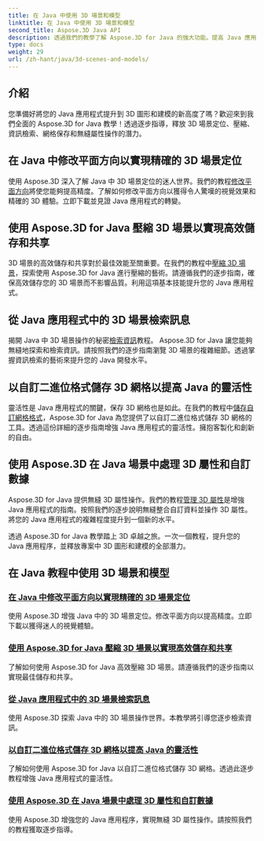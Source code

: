 ```yaml
---
title: 在 Java 中使用 3D 場景和模型
linktitle: 在 Java 中使用 3D 場景和模型
second_title: Aspose.3D Java API
description: 透過我們的教學了解 Aspose.3D for Java 的強大功能。提高 Java 應用程式中 3D 場景的精確度、儲存效率和操作。
type: docs
weight: 29
url: /zh-hant/java/3d-scenes-and-models/
---
```

## 介紹

您準備好將您的 Java 應用程式提升到 3D 圖形和建模的新高度了嗎？歡迎來到我們全面的 Aspose.3D for Java 教學！透過逐步指導，釋放 3D 場景定位、壓縮、資訊檢索、網格保存和無縫屬性操作的潛力。

## 在 Java 中修改平面方向以實現精確的 3D 場景定位

使用 Aspose.3D 深入了解 Java 中 3D 場景定位的迷人世界。我們的教程[修改平面方向](./change-plane-orientation/)將使您能夠提高精度。了解如何修改平面方向以獲得令人驚嘆的視覺效果和精確的 3D 體驗。立即下載並見證 Java 應用程式的轉變。

## 使用 Aspose.3D for Java 壓縮 3D 場景以實現高效儲存和共享

3D 場景的高效儲存和共享對於最佳效能至關重要。在我們的教程中[壓縮 3D 場景](./compress-3d-scenes/)，探索使用 Aspose.3D for Java 進行壓縮的藝術。請遵循我們的逐步指南，確保高效儲存您的 3D 場景而不影響品質。利用這項基本技能提升您的 Java 應用程式。

## 從 Java 應用程式中的 3D 場景檢索訊息

揭開 Java 中 3D 場景操作的秘密[檢索資訊](./get-scene-information/)教程。 Aspose.3D for Java 讓您能夠無縫地探索和檢索資訊。請按照我們的逐步指南瀏覽 3D 場景的複雜細節。透過掌握資訊檢索的藝術來提升您的 Java 開發水平。

## 以自訂二進位格式儲存 3D 網格以提高 Java 的靈活性

靈活性是 Java 應用程式的關鍵，保存 3D 網格也是如此。在我們的教程中[儲存自訂網格格式](./save-custom-mesh-formats/)，Aspose.3D for Java 為您提供了以自訂二進位格式儲存 3D 網格的工具。透過這份詳細的逐步指南增強 Java 應用程式的靈活性。擁抱客製化和創新的自由。

## 使用 Aspose.3D 在 Java 場景中處理 3D 屬性和自訂數據

Aspose.3D for Java 提供無縫 3D 屬性操作。我們的教程[管理 3D 屬性](./managing-3d-properties-scenes/)是增強 Java 應用程式的指南。按照我們的逐步說明無縫整合自訂資料並操作 3D 屬性。將您的 Java 應用程式的複雜程度提升到一個新的水平。

透過 Aspose.3D for Java 教學踏上 3D 卓越之旅。一次一個教程，提升您的 Java 應用程序，並釋放專案中 3D 圖形和建模的全部潛力。
## 在 Java 教程中使用 3D 場景和模型
### [在 Java 中修改平面方向以實現精確的 3D 場景定位](./change-plane-orientation/)
使用 Aspose.3D 增強 Java 中的 3D 場景定位。修改平面方向以提高精度。立即下載以獲得迷人的視覺體驗。
### [使用 Aspose.3D for Java 壓縮 3D 場景以實現高效儲存和共享](./compress-3d-scenes/)
了解如何使用 Aspose.3D for Java 高效壓縮 3D 場景。請遵循我們的逐步指南以實現最佳儲存和共享。
### [從 Java 應用程式中的 3D 場景檢索訊息](./get-scene-information/)
使用 Aspose.3D 探索 Java 中的 3D 場景操作世界。本教學將引導您逐步檢索資訊。
### [以自訂二進位格式儲存 3D 網格以提高 Java 的靈活性](./save-custom-mesh-formats/)
了解如何使用 Aspose.3D for Java 以自訂二進位格式儲存 3D 網格。透過此逐步教程增強 Java 應用程式的靈活性。
### [使用 Aspose.3D 在 Java 場景中處理 3D 屬性和自訂數據](./managing-3d-properties-scenes/)
使用 Aspose.3D 增強您的 Java 應用程序，實現無縫 3D 屬性操作。請按照我們的教程獲取逐步指導。